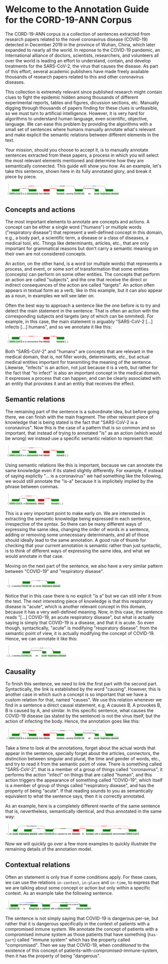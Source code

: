 # Welcome to the Annotation Guide for the CORD-19-ANN Corpus

The CORD-19-ANN corpus is a collection of sentences extracted from research papers related to the novel coronavirus disease (COVID-19) detected in December 2019 in the province of Wuhan, China, which later expanded to nearly all the world. In reponse to the COVID-19 pandemic, an international alliance of doctors, scientists, researchers, and volunteers all over the world is leading an effort to understand, contain, and develop treatments for the SARS-CoV-2, the virus that causes the disease. As part of this effort, several academic publishers have made freely available thousands of research papers related to this and other coronavirus diseases.

This collection is extremely relevant since published research might contain clues to fight the epidemic hidden among thousands of different experimental reports, tables and figures, dicussion sections, etc. Manually digging through thousands of papers finding for these clues is unfeasible, so we must turn to artificial intelligence. However, it is very hard for algorithms to understand human language, even scientific, objective, language. We can ease this problem by providing the algorithms with a small set of sentences where humans manually annotate what's relevant and make explicit the semantic relations between different elements in the text.

Your mission, should you choose to accept it, is to manually annotate sentences extracted from these papers, a process in which you will select the most relevant elements mentioned and determine how they are semantically connected. This guide will show you how. As an example, let's take this sentence, shown here in its fully annotated glory, and break it piece by piece.

![](img1.png)

## Concepts and actions

The most important elements to annotate are concepts and actions. A concept can be either a single word ("humans") or multiple words ("respiratory disease") that represent a well-defined concept in this domain, e.g., a body part, a scientific term, a disease or a class of diseases, a medical tool, etc. Things like determinants, articles, etc., that are only important for grammatical reasons but don't carry a semantic meaning on their own are not considered concepts. 

An action, on the other hand, is a word (or multiple words) that represents a process, and event, or some sort of transformation that some entities (concepts) can perform on some other entities. The concepts that perform an action are called "subjects", and the one that receive the direct or indirect consequences of the action are called "targets". An action often appears in textual form as a verb, like in this example, but it can also appear as a noun, in examples we will see later on.

Often the best way to approach a sentence like the one before is to try and detect the main statement in the sentence. That is often an action with the corresponding subjects and targets (any of which can be ommited). For example, in this case, the main statement is arguably "SARS-CoV-2 [...] infects [...] humans", and so we annotate it like this:

![](img2.png)

Both "SARS-CoV-2" and "humans" are concepts that are relevant in the medical domain, that is, not filler words, determinants, etc., but actual medical entities important for transmiting the meaning of the sentence. Likewise, "infects" is an action, not just because it is a verb, but rather for the fact that "to infect" is also an important concept in the medical domain, it expresses a process that can happen, and can be clearly associated with an entity that provokes it and an entity that receives the effect.

## Semantic relations

The remaining part of the sentence is a subordinate idea, but before going there, we can finish with the main fragment. The other relevant piece of knowledge that is being stated is the fact that "SARS-CoV-2 is a coronavirus". Now this is the case of a pattern that is so common and so important, that instead of trying to annotated "is" as an action (which would be wrong) we instead use a specific semantic relation to represent that:

![](img3.png)

Using semantic relations like this is important, because we can annotate the same knowledge even if its stated slightly differently. For example, if instead of saying explictly "... is a coronavirus" we had something like the following, we would still annotate the "is-a" because it is implicitely implied by the phrase between commas.

![](img4.png)

This is a very important point to make early on. We are interested in extracting the semantic knowledge being expressed in each sentence, irrespective of the syntax. So there can be many different ways of expressing the same idea, changing the order of words in a sentence, adding or removing some unnecessary determinants, and all of those should ideally lead to the same annotation. A good rule of thumb for checking that your current annotation is semantic rather than just syntactic, is to think of different ways of expressing the same idea, and what we would annotate in that case.

Moving on the next part of the sentence, we also have a very similar pattern between "COVID-19" and "respiratory disease".

![](img5.png)

Notice that in this case there is no explicit "is a" but we can still infer it from the text. The next interesting piece of knowledge is that this respiratory disease is "acute", which is another relevant concept in this domain, because it has a very well-defined meaning. Now, in this case, the sentence reads "[...] COVID-19, an acute respiratory disease", but what is actually saying is simply that COVID-19 is a disease, and that it is acute. So even though, syntactically, "acute" is modifying "respiratory disease", from the semantic point of view, it is actually modifying the concept of COVID-19. Hence, we can annotate it like this:

![](img6.png)

## Causality

To finish this sentence, we need to link the first part with the second part. Syntactically, the link is established by the word "causing". However, this is another case in which such a concept is so important that we have a custom relation for that, named "causes". We use this relation whenever we find in a sentence a direct causal statement, e.g, A causes B, A provokes B, B is caused by A, and similar. In this specific sentence, what causes the COVID-19 disease (as stated by the sentence) is not the virus itself, but the action of infecting the body. Hence, the annotation goes like this:

![](img7.png)

Take a time to look at the annotations, forget about the actual words that appear in the sentence, specially forget about the articles, connectors, the distinction between singular and plural, the time and gender of words, etc., and try to read it from the semantic point of view. There is something called "SARS-CoV-2", that is a member of a group of things called "coronavirus", it performs the action "infect" on things that are called "human", and this action triggers the appearance of something called "COVID-19", which itself is a member of group of things called "respiratory disease", and has the property of being "acute". If that reading sounds to you as semantically equivalent to what the sentence says, then it is correctly annotated.

As an example, here is a completely different rewrite of the same sentence that is, nevertheless, semantically identical, and thus annotated in the same way:

![](img8.png)

Now we will quickly go over a few more examples to quickly illustrate the remaining details of the annotation model.

## Contextual relations

Often an statement is only true if some conditions apply. For these cases, we can use the relations `in-context`, `in-place` and `in-time`, to express that we are talking about some concept or action but only within a specific context. As an example take the following sentence.

![](img9.png)

The sentence is not simply saying that COVID-19 is dangerous per-se, but rather that it is dangerous specifically in the context of patients with a compromised inmune system. We annotate the concept of patients with a compromised inmune system as those patients that have something (`has-part`) called "immune system" which has the property called "compromised". Then we say that COVID-19, when _conditioned_ to the existence of this concept of patients-with-compromised-immune-system, then it has the property of being "dangerous".
